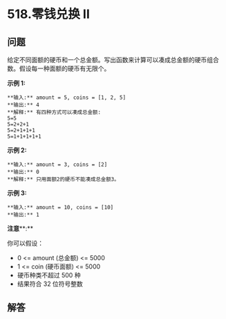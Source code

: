 # 518.零钱兑换 II

## 问题

给定不同面额的硬币和一个总金额。写出函数来计算可以凑成总金额的硬币组合数。假设每一种面额的硬币有无限个。 

**示例 1:**

```
**输入:** amount = 5, coins = [1, 2, 5]
**输出:** 4
**解释:** 有四种方式可以凑成总金额:
5=5
5=2+2+1
5=2+1+1+1
5=1+1+1+1+1

```

**示例 2:**

```
**输入:** amount = 3, coins = [2]
**输出:** 0
**解释:** 只用面额2的硬币不能凑成总金额3。

```

**示例 3:**

```
**输入:** amount = 10, coins = [10]
**输出:** 1

```

**注意****:**

你可以假设：

* 0 <= amount (总金额) <= 5000
* 1 <= coin (硬币面额) <= 5000
* 硬币种类不超过 500 种
* 结果符合 32 位符号整数



## 解答

